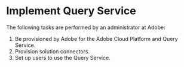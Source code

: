 
# Implement Query Service

The following tasks are performed by an administrator at Adobe:

1.  Be provisioned by Adobe for the Adobe Cloud Platform and Query Service.
2.  Provision solution connectors.
3.  Set up users to use the Query Service.